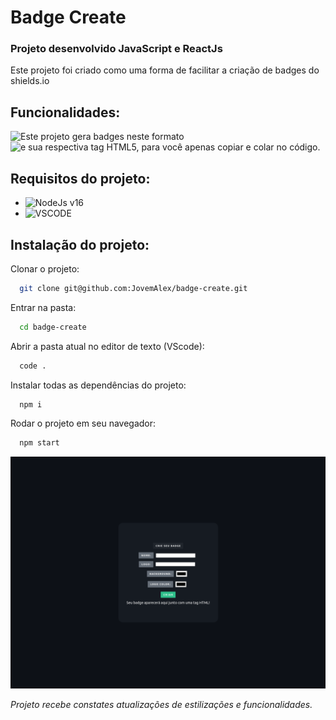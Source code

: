 # Badge Create

### Projeto desenvolvido JavaScript e ReactJs
Este projeto foi criado como uma forma de facilitar a criação de badges do shields.io

## Funcionalidades:
<img src="https://img.shields.io/badge/-Este projeto gera badges neste formato-ffffff?style=for-the-badge&logo=&logoColor=undefined" alt="Este projeto gera badges neste formato"/>
<img src="https://img.shields.io/badge/-e sua respectiva tag HTML5, para você apenas copiar e colar no código.-000000?style=for-the-badge&logo=&logoColor=undefined" alt="e sua respectiva tag HTML5, para você apenas copiar e colar no código."/>

## Requisitos do projeto:
- <img src="https://img.shields.io/badge/-NodeJs v16-80bd41?style=for-the-badge&logo=node.js&logoColor=ffffff" alt="NodeJs v16"/>
- <img src="https://img.shields.io/badge/-VSCODE-1681c9?style=for-the-badge&logo=visualstudio&logoColor=ffffff" alt="VSCODE"/>

## Instalação do projeto:

Clonar o projeto:
```bash
  git clone git@github.com:JovemAlex/badge-create.git
```

Entrar na pasta:
```bash
  cd badge-create
```

Abrir a pasta atual no editor de texto (VScode):
```bash
  code .
```

Instalar todas as dependências do projeto:
```bash
  npm i
```

Rodar o projeto em seu navegador:
```bash
  npm start
```

<img src="src/assets/badge-creator-home.png" />

_Projeto recebe constates atualizações de estilizações e funcionalidades._

